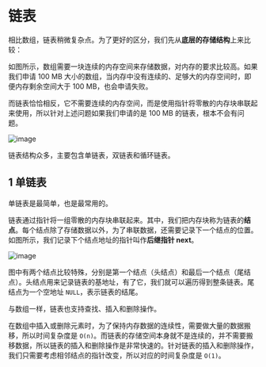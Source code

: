 # 链表

相比数组，链表稍微复杂点。为了更好的区分，我们先从**底层的存储结构**上来比较：

如图所示，数组需要一块连续的内存空间来存储数据，对内存的要求比较高。如果我们申请 100 MB 大小的数组，当内存中没有连续的、足够大的内存空间时，即便内存剩余空间大于 100 MB，也会申请失败。

而链表恰恰相反，它不需要连续的内存空间，而是使用指针将零散的内存块串联起来使用，所以针对上述问题如果我们申请的是 100 MB 的链表，根本不会有问题。

![image](https://github.com/TomatoZ7/notes-of-tz/blob/master/DataStructuresAndAlgorithms/image/linked_list_1.jpg)

链表结构众多，主要包含单链表，双链表和循环链表。

## 1 单链表

单链表是最简单，也是最常用的。

链表通过指针将一组零散的内存块串联起来。其中，我们把内存块称为链表的**结点**。每个结点除了存储数据以外，为了串联数据，还需要记录下一个结点的位置。如图所示，我们记录下个结点地址的指针叫作**后继指针 next**。

![image](https://github.com/TomatoZ7/notes-of-tz/blob/master/DataStructuresAndAlgorithms/image/linked_list_2.jpg)

图中有两个结点比较特殊，分别是第一个结点（头结点）和最后一个结点（尾结点）。头结点用来记录链表的基地址，有了它，我们就可以遍历得到整条链表。尾结点为一个空地址 `NULL`，表示链表的结尾。

与数组一样，链表也支持查找、插入和删除操作。

在数组中插入或删除元素时，为了保持内存数据的连续性，需要做大量的数据搬移，所以时间复杂度是 `O(n)`。而链表的存储空间本身就不是连续的，并不需要搬移数据，所以链表的插入和删除操作是非常快速的。针对链表的插入和删除操作，我们只需要考虑相邻结点的指针改变，所以对应的时间复杂度是 `O(1)`。